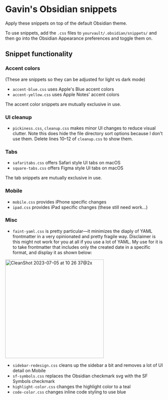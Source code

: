 # Gavin's Obsidian snippets

Apply these snippets on top of the default Obsidian theme.

To use snippets, add the `.css` files to `yourvault/.obsidian/snippets/` and then go into the Obsidian Appearance preferences and toggle them on.

## Snippet functionality

### Accent colors

(These are snippets so they can be adjusted for light vs dark mode)

- `accent-blue.css` uses Apple's Blue accent colors
- `accent-yellow.css` uses Apple Notes' accent colors

The accent color snippets are mutually exclusive in use.

### UI cleanup

- `pickiness.css`, `cleanup.css` makes minor UI changes to reduce visual clutter. Note this does hide the file directory sort options because I don't use them. Delete lines 10–12 of `cleanup.css` to show them.

### Tabs

- `safaritabs.css` offers Safari style UI tabs on macOS
- `square-tabs.css` offers Figma style UI tabs on macOS

The tab snippets are mutually exclusive in use.

### Mobile

- `mobile.css` provides iPhone specific changes
- `ipad.css` provides iPad specific changes (these still need work...)

### Misc

- `faint-yaml.css` is pretty particular—it minimizes the diaply of YAML frontmatter in a very opinionated and pretty fragile way. Disclaimer is this might not work for you at all if you use a lot of YAML. My use for it is to take frontmatter that includes only the created date in a specific format, and display it as shown below:
<img width="314" alt="CleanShot 2023-07-05 at 10 26 37@2x" src="https://github.com/gavinmn/obsidian-theme/assets/59900904/f45a4e62-ebd6-4232-840c-1d031133a1b4">

- `sidebar-redesign.css` cleans up the sidebar a bit and removes a lot of UI detail on Mobile
- `sf-symbols.css` replaces the Obsidian checkmark svg with the SF Symbols checkmark
- `highlight-color.css` changes the highlight color to a teal
- `code-color.css` changes inline code styling to use blue
